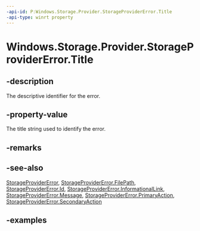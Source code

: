 ```yaml
---
-api-id: P:Windows.Storage.Provider.StorageProviderError.Title
-api-type: winrt property
---
```


# Windows.Storage.Provider.StorageProviderError.Title

<!--
public string Title { get; }
-->


## -description
The descriptive identifier for the error.

## -property-value
The title string used to identify the error.

## -remarks

## -see-also
[StorageProviderError](storageprovidererror.md), [StorageProviderError.FilePath](storageprovidererror_filepath.md), [StorageProviderError.Id](storageprovidererror_id.md), [StorageProviderError.InformationalLink](storageprovidererror_informationallink.md), [StorageProviderError.Message](storageprovidererror_message.md), [StorageProviderError.PrimaryAction](storageprovidererror_primaryaction.md), [StorageProviderError.SecondaryAction](storageprovidererror_secondaryaction.md)

## -examples
